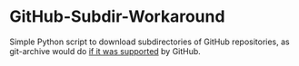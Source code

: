 # GitHub-Subdir-Workaround

Simple Python script to download subdirectories of GitHub repositories, as git-archive would do [if it was supported](https://help.github.com/articles/can-i-archive-a-repository/) by GitHub.
